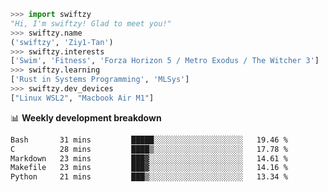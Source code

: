 ```python
>>> import swiftzy
"Hi, I'm swiftzy! Glad to meet you!"
>>> swiftzy.name
('swiftzy', 'Ziy1-Tan')
>>> swiftzy.interests
['Swim', 'Fitness', 'Forza Horizon 5 / Metro Exodus / The Witcher 3']
>>> swiftzy.learning
['Rust in Systems Programming', 'MLSys']
>>> swiftzy.dev_devices
["Linux WSL2", "Macbook Air M1"]
```
📊 **Weekly development breakdown**
<!--START_SECTION:waka-->

```txt
Bash       31 mins         █████░░░░░░░░░░░░░░░░░░░░   19.46 %
C          28 mins         ████▒░░░░░░░░░░░░░░░░░░░░   17.78 %
Markdown   23 mins         ███▓░░░░░░░░░░░░░░░░░░░░░   14.61 %
Makefile   23 mins         ███▓░░░░░░░░░░░░░░░░░░░░░   14.16 %
Python     21 mins         ███▒░░░░░░░░░░░░░░░░░░░░░   13.34 %
```

<!--END_SECTION:waka-->
